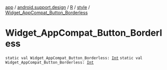 [app](../../../index.md) / [android.support.design](../../index.md) / [R](../index.md) / [style](index.md) / [Widget_AppCompat_Button_Borderless](./-widget_-app-compat_-button_-borderless.md)

# Widget_AppCompat_Button_Borderless

`static val Widget_AppCompat_Button_Borderless: `[`Int`](https://kotlinlang.org/api/latest/jvm/stdlib/kotlin/-int/index.html)
`static val Widget_AppCompat_Button_Borderless: `[`Int`](https://kotlinlang.org/api/latest/jvm/stdlib/kotlin/-int/index.html)